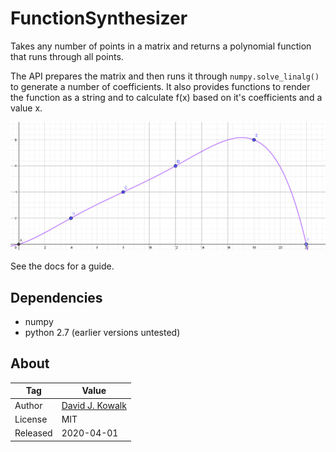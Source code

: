 # FunctionSynthesizer

Takes any number of points in a matrix and returns a polynomial function that runs through all points.

The API prepares the matrix and then runs it through ``numpy.solve_linalg()`` to generate a number of coefficients. It also provides functions to render the function as a string and to calculate f(x) based on it's coefficients and a value x.

![Demo Picture](https://github.com/davidkowalk/FunctionSynthesizer/blob/master/docs/Example-6-Points.png?raw=true)

See the docs for a guide.

## Dependencies

- numpy
- python 2.7 (earlier versions untested)

## About

|    Tag   | Value |
|----------|-------|
| Author   | [David J. Kowalk](https://davidkowalk.github.io/)
| License  | MIT
| Released | 2020-04-01

